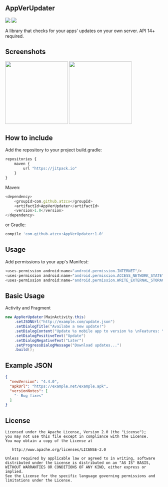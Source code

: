 AppVerUpdater
---------------------

<p align="left">
 <a target="_blank" href="https://android-arsenal.com/api?level=14"><img src="https://img.shields.io/badge/API-14+-orange.svg"></a>
 <a target="_blank" href="/"><img src="https://jitpack.io/v/atzcx/AppVerUpdater.svg"></a>
 </p>

A library that checks for your apps' updates on your own server. API 14+ required.

Screenshots
---------------

<p align="left">
	<img src="https://github.com/atzcx/AppVerUpdater/blob/master/Screenshots/screenshots1.png" width="200px">
	<img src="https://github.com/atzcx/AppVerUpdater/blob/master/Screenshots/screenshots2.png" width="200px">
</p>

How to include
--------------

Add the repository to your project build.gradle:
```JavaScript
repositories {
    maven {
        url "https://jitpack.io"
    }
}
```
Maven:
```JavaScript
<dependency>
	<groupId>com.github.atzcx</groupId>
	<artifactId>AppVerUpdater</artifactId>
	<version>1.0</version>
</dependency>
```


or Gradle:
```JavaScript
compile 'com.github.atzcx:AppVerUpdater:1.0'
```

Usage
--------

Add permissions to your app's Manifest:
```JavaScript
<uses-permission android:name="android.permission.INTERNET"/>
<uses-permission android:name="android.permission.ACCESS_NETWORK_STATE"/
<uses-permission android:name="android.permission.WRITE_EXTERNAL_STORAGE" />
```

Basic Usage
-------------------
Activity and Fragment

```Java
new AppVerUpdater(MainActivity.this)
	.setJSONUrl("http://example.com/update.json")
	.setDialogTitle("Availabe a new update!")
	.setDialogContent("Update %s mobile app to version %s \nFeatures: \n%s")
	.setDialogPositiveText("Update")
	.setDialogNegativeText("Later")
	.setProgressDialogMessage("Download updates...")
	.build();
```

Example JSON
------------------

```Json
{
  "newVersion": "4.4.0",
  "apkUrl": "https://example.net/example.apk",
  "versionNotes": [
    "- Bug fixes"
  ]
}
```

License
----------

    Licensed under the Apache License, Version 2.0 (the "License");
    you may not use this file except in compliance with the License.
    You may obtain a copy of the License at

       http://www.apache.org/licenses/LICENSE-2.0

    Unless required by applicable law or agreed to in writing, software
    distributed under the License is distributed on an "AS IS" BASIS,
    WITHOUT WARRANTIES OR CONDITIONS OF ANY KIND, either express or implied.
    See the License for the specific language governing permissions and
    limitations under the License.